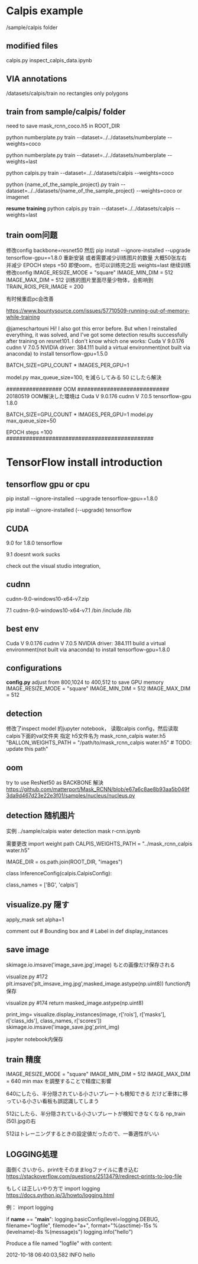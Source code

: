 # Calpis example
/sample/calpis folder

## modified files
calpis.py
inspect_calpis_data.ipynb

## VIA annotations
/datasets/calpis/train
no rectangles only polygons


## train from sample/calpis/ folder
need to save mask_rcnn_coco.h5 in ROOT_DIR

python numberplate.py train --dataset=../../datasets/numberplate --weights=coco

python numberplate.py train --dataset=../../datasets/numberplate --weights=last

python calpis.py train --dataset=../../datasets/calpis --weights=coco

python {name_of_the_sample_project}.py train --dataset=../../datasets/{name_of_the_sample_project} --weights=coco or imagenet


**resume training**
python calpis.py train --dataset=../../datasets/calpis --weights=last


## train oom问题
修改config backbone=resnet50
然后 pip install --ignore-installed --upgrade tensorflow-gpu==1.8.0 重新安装
或者需要减少训练图片的数量 大概50张左右
并减少 EPOCH steps =50
即使oom，也可以训练完之后 weights=last 继续训练
修改config
IMAGE_RESIZE_MODE = "square"
IMAGE_MIN_DIM = 512
IMAGE_MAX_DIM = 512
训练的图片里面尽量少物体，会影响到 TRAIN_ROIS_PER_IMAGE = 200

有时候重启pc会改善


https://www.bountysource.com/issues/57710509-running-out-of-memory-while-training

@jameschartouni
Hi!
I also got this error before.
But when I reinstalled everything, it was solved, and I've got some detection results successfully after training on resnet101. I don't know which one works:
Cuda V 9.0.176
cudnn V 7.0.5
NVIDIA driver: 384.111
build a virtual environment(not built via anaconda) to install tensorflow-gpu=1.5.0


BATCH_SIZE=GPU_COUNT * IMAGES_PER_GPU=1

model.py
max_queue_size=100, を減らしてみる  50 にしたら解決


################# OOM ############################
20180519 OOM解決した環境は
Cuda V 9.0.176
cudnn V 7.0.5
tensorflow-gpu 1.8.0

BATCH_SIZE=GPU_COUNT * IMAGES_PER_GPU=1
model.py
max_queue_size=50

EPOCH steps =100
#############################################




# TensorFlow install introduction

## tensorflow gpu or cpu
pip install --ignore-installed --upgrade tensorflow-gpu==1.8.0

pip install --ignore-installed (--upgrade) tensorflow

## CUDA
9.0 for 1.8.0 tensorflow

9.1 doesnt work sucks

check out the visual studio integration,

## cudnn
cudnn-9.0-windows10-x64-v7.zip

7.1
cudnn-9.0-windows10-x64-v7.1
/bin
/include
/lib


## best env
Cuda V 9.0.176
cudnn V 7.0.5
NVIDIA driver: 384.111
build a virtual environment(not built via anaconda) to install tensorflow-gpu=1.8.0


## configurations
**config.py**
adjust from 800,1024 to 400,512 to save GPU memory
IMAGE_RESIZE_MODE = "square"
IMAGE_MIN_DIM = 512
IMAGE_MAX_DIM = 512


## detection
修改了inspect model 的jupyter notebook， 读取calpis config，然后读取 calpis下面的val文件夹
指定 h5文件名为 mask_rcnn_calpis water.h5
"BALLON_WEIGHTS_PATH = \"/path/to/mask_rcnn_calpis water.h5\"  # TODO: update this path"

## oom
try to use ResNet50 as BACKBONE 解決
https://github.com/matterport/Mask_RCNN/blob/e67a6c8ae8b93aa5b049f3da9d467d23e22e3f01/samples/nucleus/nucleus.py


## detection 随机图片
实例  ../sample/calpis water detection mask r-cnn.ipynb

需要更改
import
weight path
CALPIS_WEIGHTS_PATH = "../mask_rcnn_calpis water.h5"

IMAGE_DIR = os.path.join(ROOT_DIR, "images")

class InferenceConfig(calpis.CalpisConfig):

class_names = ['BG', 'calpis']




## visualize.py 隠す
apply_mask
set alpha=1

comment out # Bounding box and # Label in def display_instances


## save image
skimage.io.imsave('image_save.jpg',image)
もとの画像だけ保存される

visualize.py #172
plt.imsave('plt_imsave_img.jpg',masked_image.astype(np.uint8))
function内保存

visualize.py #174
return masked_image.astype(np.uint8)

print_img= visualize.display_instances(image, r['rois'], r['masks'], r['class_ids'],
                            class_names, r['scores'])
skimage.io.imsave('image_save.jpg',print_img)

jupyter notebook内保存

## train 精度
IMAGE_RESIZE_MODE = "square"
IMAGE_MIN_DIM = 512
IMAGE_MAX_DIM = 640
min max を調整することで精度に影響

640にしたら、半分隠されている小さいプレートも検知できる
だけど車体に移っている小さい看板も誤認識してしまう

512にしたら、半分隠されている小さいプレートが検知できなくなる
np_train (50).jpgの右

512はトレーニングするときの設定値だったので、一番適性がいい

## LOGGING処理
面倒くさいから、printをそのままlogファイルに書き込む
https://stackoverflow.com/questions/2513479/redirect-prints-to-log-file

もしくは正しいやり方で
import logging
https://docs.python.jp/3/howto/logging.html

例：
import logging

if __name__ == "__main__":
    logging.basicConfig(level=logging.DEBUG, filename="logfile", filemode="a+",
                        format="%(asctime)-15s %(levelname)-8s %(message)s")
    logging.info("hello")

Produce a file named "logfile" with content:

2012-10-18 06:40:03,582 INFO     hello
